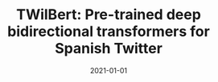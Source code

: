 ---
title: "TWilBert: Pre-trained deep bidirectional transformers for Spanish Twitter"
collection: publications
venue: "Neurocomputing"
date: 2021-01-01
citation: 'José Ángel González Barba; Lluis Felip Hurtado Oliver; Ferran Pla Santamaría. TWilBert: Pre-trained deep bidirectional transformers for Spanish Twitter. Neurocomputing. 426, pp. 58 - 69. 2021. ISSN 0925-2312. DOI: 10.1016/j.neucom.2020.09.078'
---
